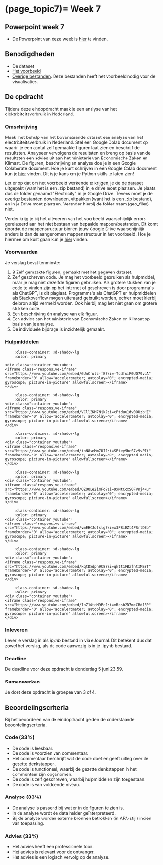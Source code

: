 (page_topic7)=
Week 7
=======================
## Powerpoint week 7
- De Powerpoint van deze week is [hier](../../files/stuurinformatie_workshop_7.pptx) te vinden.

## Benodigdheden
- [De dataset](https://github.com/Remi-ui/python_tb/releases/download/Electricity_dataset/Electricity.zip)
- [Het voorbeeld](https://remi-ui.github.io/python_tb/class/week07/energie_nederland.html)
- [Overige bestanden](https://github.com/Remi-ui/python_tb/releases/download/Overige_bestanden/geo_files.zip). Deze bestanden heeft het voorbeeld nodig voor de visualisaties.

## De opdracht
Tijdens deze eindopdracht maak je een analyse van het elektriciteitsverbruik in Nederland.

### Omschrijving
Maak met behulp van het bovenstaande dataset een analyse van het electriciteitsverbruik in Nederland. Stel een Google Colab document op waarin je een aantal zelf gemaakte figuren laat zien en beschrijf de resultaten. Analyseer vervolgens de resultaten en breng op basis van de resultaten een advies uit aan het ministerie van Economische Zaken en Klimaat. De figuren, beschrijving en analyse doe je in een Google Colaborate document. Hoe je kunt schrijven in een Google Colab document kun je [hier](https://colab.research.google.com/notebooks/markdown_guide.ipynb) vinden. Dit is je kans om je Python skills te laten zien!

Let er op dat om het voorbeeld werkende te krijgen, je de [de dataset](https://github.com/Remi-ui/python_tb/releases/download/Electricity_dataset/Electricity.zip) uitgepakt (want het is een .zip bestand) in je drive moet plaatsen. Je plaats dus de folder genaamd "Electricity" in je Google Drive. Tevens moet je de [overige bestanden](https://github.com/Remi-ui/python_tb/releases/download/Overige_bestanden/geo_files.zip) downloaden, uitpakken (want het is een .zip bestand), en in je Drive moet plaatsen. Verander hierbij de folder naam (geo_files) niet.

Verder krijg je bij het uitvoeren van het voorbeeld waarschijnlijk errors gerelateerd aan het niet bestaan van bepaalde mappen/bestanden. Dit komt doordat de mappenstructuur binnen jouw Google Drive waarschijnlijk anders is dan de aangenomen mappenstructuur in het voorbeeld. Hoe je hiermee om kunt gaan kun je [hier](https://www.youtube.com/watch?v=InZ16tcM9Pc&ab_channel=DataProfessor) vinden.

### Voorwaarden
Je verslag bevat tenminste:
1. 8 Zelf gemaakte figuren, gemaakt met het gegeven dataset.
2. Zelf geschreven code. Je mag het voorbeeld gebruiken als hulpmiddel, maar je mag niet dezelfde figuren gebruiken. Als grotere stukken van je code te vinden zijn op het internet of geschreven is door programma's als ChatGPT, is dit plagiaat. Programma's als ChatGPT en hulpmiddelen als Stackoverflow mogen uiteraard gebruikt worden, echter moet hierbij de bron altijd vermeld worden. Ook hierbij mag het niet gaan om grotere stukken code.
3. Een beschrijving én analyse van elk figuur.
4. Een advies aan het ministerie van Economische Zaken en Klimaat op basis van je analyse.
5. De individuele bijdrage is inzichtelijk gemaakt.

### Hulpmiddelen
```{dropdown} Google Colab verbinden met Google Drive
    :class-container: sd-shadow-lg
    :color: primary

<div class="container youtube">
<iframe class="responsive-iframe" src="https://www.youtube.com/embed/6UnCrulz-fE?si=-TcdfuiF0UO79vbA" frameborder="0" allow="accelerometer; autoplay="0"; encrypted-media; gyroscope; picture-in-picture" allowfullscreen></iframe>
</div>
```

```{dropdown} Bestanden vanuit Google Drive gebruiken in Google Colab
    :class-container: sd-shadow-lg
    :color: primary
<div class="container youtube">
<iframe class="responsive-iframe" src="https://www.youtube.com/embed/VCllZKM7Njk?si=cPtduu1dv0OUzbHZ" frameborder="0" allow="accelerometer; autoplay="0"; encrypted-media; gyroscope; picture-in-picture" allowfullscreen></iframe>
</div>
```

```{dropdown} Algemene Google Colab tutorial
    :class-container: sd-shadow-lg
    :color: primary
<div class="container youtube">
<iframe class="responsive-iframe" src="https://www.youtube.com/embed/inN8seMm7UI?si=SPtey9bcS7z9vPTi" frameborder="0" allow="accelerometer; autoplay="0"; encrypted-media; gyroscope; picture-in-picture" allowfullscreen></iframe>
</div>
```

```{dropdown} Matplotlib tutorial
    :class-container: sd-shadow-lg
    :color: primary
<div class="container youtube">
<iframe class="responsive-iframe" src="https://www.youtube.com/embed/OZOOLe2imFo?si=9xNtCcxS0FVnj4ku" frameborder="0" allow="accelerometer; autoplay="0"; encrypted-media; gyroscope; picture-in-picture" allowfullscreen></iframe>
</div>
```

```{dropdown} Pandas tutorial
    :class-container: sd-shadow-lg
    :color: primary
<div class="container youtube">
<iframe class="responsive-iframe" src="https://www.youtube.com/embed/vmEHCJofslg?si=x3F8iEZt4PSrtD3b" frameborder="0" allow="accelerometer; autoplay="0"; encrypted-media; gyroscope; picture-in-picture" allowfullscreen></iframe>
</div>
```

```{dropdown} Python basics in 1 uur
    :class-container: sd-shadow-lg
    :color: primary
<div class="container youtube">
<iframe class="responsive-iframe" src="https://www.youtube.com/embed/kqtD5dpn9C8?si=qktt1FBzfntIMSST" frameborder="0" allow="accelerometer; autoplay="0"; encrypted-media; gyroscope; picture-in-picture" allowfullscreen></iframe>
</div>
```

```{dropdown} Omgaan met mappenstructuren in Google Colab
    :class-container: sd-shadow-lg
    :color: primary
<div class="container youtube">
<iframe class="responsive-iframe" src="https://www.youtube.com/embed/InZ16tcM9Pc?si=mRcsb2D7mcCBd18P" frameborder="0" allow="accelerometer; autoplay="0"; encrypted-media; gyroscope; picture-in-picture" allowfullscreen></iframe>
</div>
```


### Inleveren
Lever je verslag in als *ipynb* bestand in via eJournal. Dit betekent dus dat zowel het verslag, als de code aanwezig is in je .ipynb bestand.

### Deadline
De deadline voor deze opdracht is donderdag 5 juni 23.59.

### Samenwerken
Je doet deze opdracht in groepen van 3 of 4.

## Beoordelingscriteria
Bij het beoordelen van de eindopdracht gelden de onderstaande beoordelingscriteria.

### Code (33%)
- De code is leesbaar.
- De code is voorzien van commentaar.
- Het commentaar beschrijft wat de code doet en geeft uitleg over de gezette denkstappen.
- De code is functioneel, waarbij de gezette denkstappen in het commentaar zijn opgenomen.
- De code is zelf geschreven, waarbij hulpmiddelen zijn toegestaan.
- De code is van voldoende niveau.

### Analyse (33%)
- De analyse is passend bij wat er in de figuren te zien is.
- In de analyse wordt de data helder geïnterpreteerd.
- Bij de analyse worden externe bronnen betrokken (in APA-stijl) indien van toepassing.

### Advies (33%)
- Het advies heeft een professionele toon.
- Het advies is relevant voor de ontvanger.
- Het advies is een logisch vervolg op de analyse.
